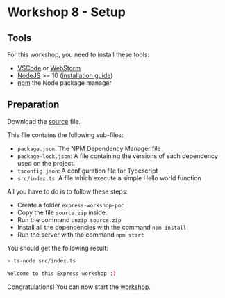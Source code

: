 # Workshop 8 - Setup

## Tools

For this workshop, you need to install these tools:
  - [VSCode](https://code.visualstudio.com/) or [WebStorm](https://www.jetbrains.com/webstorm/)
  - [NodeJS](https://nodejs.org/en/) >= 10 ([installation guide](https://lmgtfy.com/?q=how+to+install+nodejs))
  - [npm](https://www.npmjs.com/) the Node package manager

## Preparation

Download the [source](./source.zip) file.

This file contains the following sub-files:
 - `package.json`: The NPM Dependency Manager file
 - `package-lock.json`: A file containing the versions of each dependency used on the project.
 - `tsconfig.json`: A configuration file for Typescript
 - `src/index.ts`: A file which execute a simple Hello world function
 
All you have to do is to follow these steps:
 - Create a folder `express-workshop-poc`
 - Copy the file `source.zip` inside.
 - Run the command `unzip source.zip`
 - Install all the dependencies with the command `npm install`
 - Run the server with the command `npm start`

You should get the following result:

```sh
> ts-node src/index.ts

Welcome to this Express workshop :)
```

Congratulations! You can now start the [workshop](./README.md).
